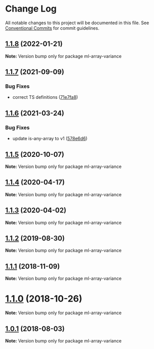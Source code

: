 # Change Log

All notable changes to this project will be documented in this file.
See [Conventional Commits](https://conventionalcommits.org) for commit guidelines.

## [1.1.8](https://github.com/mljs/array/compare/ml-array-variance@1.1.7...ml-array-variance@1.1.8) (2022-01-21)

**Note:** Version bump only for package ml-array-variance





## [1.1.7](https://github.com/mljs/array/compare/ml-array-variance@1.1.6...ml-array-variance@1.1.7) (2021-09-09)


### Bug Fixes

* correct TS definitions ([71e7fa8](https://github.com/mljs/array/commit/71e7fa8ace065634d047ff30e842f0426b239b4a))





## [1.1.6](https://github.com/mljs/array/compare/ml-array-variance@1.1.5...ml-array-variance@1.1.6) (2021-03-24)


### Bug Fixes

* update is-any-array to v1 ([578e6d6](https://github.com/mljs/array/commit/578e6d68a429ebc72a2eaa991eec6baf377f2405))





## [1.1.5](https://github.com/mljs/array/compare/ml-array-variance@1.1.4...ml-array-variance@1.1.5) (2020-10-07)

**Note:** Version bump only for package ml-array-variance






## [1.1.4](https://github.com/mljs/array/compare/ml-array-variance@1.1.3...ml-array-variance@1.1.4) (2020-04-17)

**Note:** Version bump only for package ml-array-variance





## [1.1.3](https://github.com/mljs/array/compare/ml-array-variance@1.1.2...ml-array-variance@1.1.3) (2020-04-02)

**Note:** Version bump only for package ml-array-variance





## [1.1.2](https://github.com/mljs/array/compare/ml-array-variance@1.1.1...ml-array-variance@1.1.2) (2019-08-30)

**Note:** Version bump only for package ml-array-variance





## [1.1.1](https://github.com/mljs/array/compare/ml-array-variance@1.1.0...ml-array-variance@1.1.1) (2018-11-09)

**Note:** Version bump only for package ml-array-variance





# [1.1.0](https://github.com/mljs/array/compare/ml-array-variance@1.0.1...ml-array-variance@1.1.0) (2018-10-26)

**Note:** Version bump only for package ml-array-variance





<a name="1.0.1"></a>
## [1.0.1](https://github.com/mljs/array/compare/ml-array-variance@1.0.0...ml-array-variance@1.0.1) (2018-08-03)




**Note:** Version bump only for package ml-array-variance
